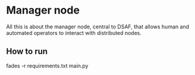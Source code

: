 # Manager node

All this is about the manager node, central to DSAF, that allows human and automated operators to interact with distributed nodes.


## How to run

fades -r requirements.txt main.py
